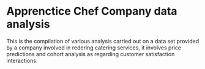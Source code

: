 # Apprenctice Chef Company data analysis
This is the compilation of various analysis carried out on a data set provided by a company involved in redering catering services, it involves price predictions and cohort analysis as regarding customer satisfaction interactions.
